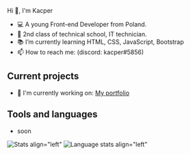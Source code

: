 Hi 👋, I'm Kacper

- 💻 A young Front-end Developer from Poland.
- 🏫 2nd class of technical school, IT technician.
- 📚 I’m currently learning HTML, CSS, JavaScript, Bootstrap
- 📫 How to reach me: (discord: kacper#5856)

## Current projects
- 🔭 I'm currently working on:
<a href="https://github.com/kacper299/kacperdev">My portfolio</a>

## Tools and languages
- soon

![Stats align="left"](https://github-readme-stats.vercel.app/api?username=kacper299&show_icons=true&include_all_commits=true&count_private=true&hide_title=true)
![Language stats align="left"](https://github-readme-stats.vercel.app/api/top-langs/?username=kacper299&layout=compact)
